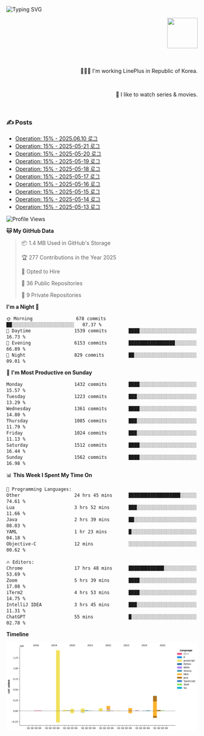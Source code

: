 ![Typing SVG](https://readme-typing-svg.herokuapp.com/?lines=Hello,+I'm+Changkwon+😎&height=150&width=1024&size=40&color=458588&background=282828&center=true&vCenter=true&multiline=false&duration=2000&pause=0)

<div align=right>
  <a href="https://github.com/devxb/gitanimals">
    <img
      src="https://render.gitanimals.org/lines/spearkkk?pet-id=624227435622945015"
      width="80"
      height="80"
    />
  </a>
  <br/>
  <br/>  
  <br/>
  
  👨🏼‍💻 I'm working LinePlus in Republic of Korea.
  
  <br/>
  
  🍿 I like to watch series & movies.
  
  <br/>

</div>
  
<div align=left>
  
  <div>
    
  ### ✍️ Posts
    
  </div>
  
  <!-- BLOGPOSTS:START -->
- [Operation: 15% - 2025.06.10 로그](https://spearkkk.dev/kr/blog/operation-15-log-2025-06-10)
- [Operation: 15% - 2025-05-21 로그](https://spearkkk.dev/kr/blog/operation-15-log-2025-05-21)
- [Operation: 15% - 2025-05-20 로그](https://spearkkk.dev/kr/blog/operation-15-log-2025-05-20)
- [Operation: 15% - 2025-05-19 로그](https://spearkkk.dev/kr/blog/operation-15-log-2025-05-19)
- [Operation: 15% - 2025-05-18 로그](https://spearkkk.dev/kr/blog/operation-15-log-2025-05-18)
- [Operation: 15% - 2025-05-17 로그](https://spearkkk.dev/kr/blog/operation-15-log-2025-05-17)
- [Operation: 15% - 2025-05-16 로그](https://spearkkk.dev/kr/blog/operation-15-log-2025-05-16)
- [Operation: 15% - 2025-05-15 로그](https://spearkkk.dev/kr/blog/operation-15-log-2025-05-15)
- [Operation: 15% - 2025-05-14 로그](https://spearkkk.dev/kr/blog/operation-15-log-2025-05-14)
- [Operation: 15% - 2025-05-13 로그](https://spearkkk.dev/kr/blog/operation-15-log-2025-05-13)
<!-- BLOGPOSTS:END -->

  
<!--START_SECTION:waka-->
![Profile Views](http://img.shields.io/badge/Profile%20Views-0-blue)

**🐱 My GitHub Data** 

> 📦 1.4 MB Used in GitHub's Storage 
 > 
> 🏆 277 Contributions in the Year 2025
 > 
> 💼 Opted to Hire
 > 
> 📜 36 Public Repositories 
 > 
> 🔑 9 Private Repositories 
 > 
**I'm a Night 🦉** 

```text
🌞 Morning                678 commits         ██░░░░░░░░░░░░░░░░░░░░░░░   07.37 % 
🌆 Daytime                1539 commits        ████░░░░░░░░░░░░░░░░░░░░░   16.73 % 
🌃 Evening                6153 commits        █████████████████░░░░░░░░   66.89 % 
🌙 Night                  829 commits         ██░░░░░░░░░░░░░░░░░░░░░░░   09.01 % 
```
📅 **I'm Most Productive on Sunday** 

```text
Monday                   1432 commits        ████░░░░░░░░░░░░░░░░░░░░░   15.57 % 
Tuesday                  1223 commits        ███░░░░░░░░░░░░░░░░░░░░░░   13.29 % 
Wednesday                1361 commits        ████░░░░░░░░░░░░░░░░░░░░░   14.80 % 
Thursday                 1085 commits        ███░░░░░░░░░░░░░░░░░░░░░░   11.79 % 
Friday                   1024 commits        ███░░░░░░░░░░░░░░░░░░░░░░   11.13 % 
Saturday                 1512 commits        ████░░░░░░░░░░░░░░░░░░░░░   16.44 % 
Sunday                   1562 commits        ████░░░░░░░░░░░░░░░░░░░░░   16.98 % 
```


📊 **This Week I Spent My Time On** 

```text
💬 Programming Languages: 
Other                    24 hrs 45 mins      ███████████████████░░░░░░   74.61 % 
Lua                      3 hrs 52 mins       ███░░░░░░░░░░░░░░░░░░░░░░   11.66 % 
Java                     2 hrs 39 mins       ██░░░░░░░░░░░░░░░░░░░░░░░   08.03 % 
YAML                     1 hr 23 mins        █░░░░░░░░░░░░░░░░░░░░░░░░   04.18 % 
Objective-C              12 mins             ░░░░░░░░░░░░░░░░░░░░░░░░░   00.62 % 

🔥 Editors: 
Chrome                   17 hrs 48 mins      █████████████░░░░░░░░░░░░   53.69 % 
Zoom                     5 hrs 39 mins       ████░░░░░░░░░░░░░░░░░░░░░   17.08 % 
iTerm2                   4 hrs 53 mins       ████░░░░░░░░░░░░░░░░░░░░░   14.75 % 
IntelliJ IDEA            3 hrs 45 mins       ███░░░░░░░░░░░░░░░░░░░░░░   11.31 % 
ChatGPT                  55 mins             █░░░░░░░░░░░░░░░░░░░░░░░░   02.78 % 
```

**Timeline**

![Lines of Code chart](https://raw.githubusercontent.com/spearkkk/spearkkk/main/assets/bar_graph.png)


<!--END_SECTION:waka-->
</div>


